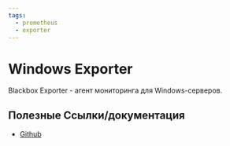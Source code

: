 ```yaml
---
tags:
  - prometheus
  - exporter
---
```



# Windows Exporter
Blackbox Exporter - агент мониторинга для Windows-серверов.

## Полезные Ссылки/документация
* [Github](https://github.com/prometheus-community/windows_exporter)


